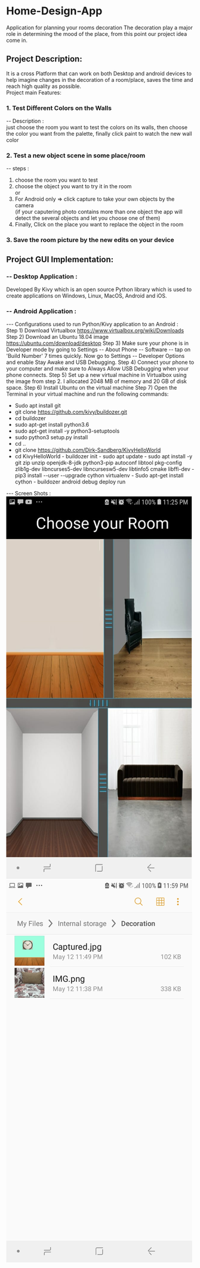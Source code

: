 # Home-Design-App
Application for planning your rooms decoration 
The decoration play a major role in determining the mood of the place, from this point our project idea come in.

## Project Description:  
It is a cross Platform that can work on both Desktop and android devices to help imagine changes in the decoration of a room/place, saves the time and reach high quality as possible.   
Project main Features:    
### 1. Test Different Colors on the Walls    
-- Description :  
just choose the room you want to test the colors on its walls, then choose the color you want from the palette, finally click paint to watch the new wall color  
  
### 2. Test a new object scene in some place/room    
-- steps :  
1. choose the room you want to test  
2. choose the object you want to try it in the room  
or  
2. For Android only => click capture to take your own objects by the camera  
(if your caputering photo contains more than one object the app will detect the several objects and let you choose one of them)
3. Finally, Click on the place you want to replace the object in the room  
 

### 3. Save the room picture by the new edits on your device

## Project GUI Implementation:  
### -- Desktop Application :  
Developed By Kivy which is an open source Python library which is used to create applications on Windows, Linux, MacOS, Android and iOS.  


### -- Android Application :  
--- Configurations used to run Python/Kivy application to an Android :  
Step 1) Download Virtualbox https://www.virtualbox.org/wiki/Downloads
Step 2) Download an Ubuntu 18.04 image https://ubuntu.com/download/desktop
Step 3) Make sure your phone is in Developer mode by going to Settings -- About Phone -- Software -- tap on 'Build Number' 7 times quickly. Now go to Settings -- Developer Options and enable Stay Awake and USB Debugging.
Step 4) Connect your phone to your computer and make sure to Always Allow USB Debugging when your phone connects.
Step 5) Set up a new virtual machine in Virtualbox using the image from step 2. I allocated 2048 MB of memory and 20 GB of disk space.
Step 6) Install Ubuntu on the virtual machine
Step 7) Open the Terminal in your virtual machine and run the following commands:
- Sudo apt install git
- git clone https://github.com/kivy/buildozer.git
- cd buildozer
- sudo apt-get install python3.6
- sudo apt-get install -y python3-setuptools
- sudo python3 setup.py install
- cd ..
- git clone https://github.com/Dirk-Sandberg/KivyHelloWorld
- cd KivyHelloWorld - buildozer init - sudo apt update - sudo apt install -y git zip unzip openjdk-8-jdk python3-pip autoconf libtool pkg-config zlib1g-dev libncurses5-dev libncursesw5-dev libtinfo5 cmake libffi-dev - pip3 install --user --upgrade cython virtualenv - Sudo apt-get install cython - buildozer android debug deploy run  

--- Screen Shots :
![](ScreenShots/s4.jpg)
![](ScreenShots/s1.jpg)
